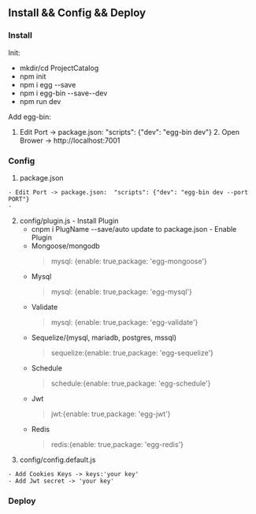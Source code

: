 ## Install && Config && Deploy
### Install
  Init:
  * mkdir/cd ProjectCatalog
  * npm init
  * npm i egg --save
  * npm i egg-bin --save--dev
  * npm run dev

  Add egg-bin:
  1. Edit Port -> package.json:  "scripts": {"dev": "egg-bin dev"}
	2. Open Brower -> http://localhost:7001
### Config
  1. package.json

    - Edit Port -> package.json:  "scripts": {"dev": "egg-bin dev --port PORT"}
    - 
  2. config/plugin.js
    - Install Plugin
      * cnpm i PlugName --save/auto update to package.json
    - Enable Plugin
      * Mongoose/mongodb
        > mysql: {enable: true,package: 'egg-mongoose'}
      * Mysql
        > mysql: {enable: true,package: 'egg-mysql'}
      * Validate
        > mysql: {enable: true,package: 'egg-validate'}
      * Sequelize/(mysql, mariadb, postgres, mssql)
        > sequelize:{enable: true,package: 'egg-sequelize'}
      * Schedule
        > schedule:{enable: true,package: 'egg-schedule'}
      * Jwt
        > jwt:{enable: true,package: 'egg-jwt'}
      * Redis
        > redis:{enable: true,package: 'egg-redis'}
  3. config/config.default.js

    - Add Cookies Keys -> keys:'your key'
    - Add Jwt secret -> 'your key'
### Deploy


	

 

